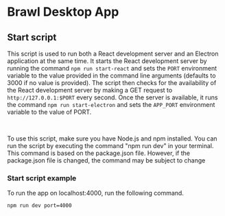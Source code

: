 # Brawl Desktop App


## Start script

This script is used to run both a React development server and an Electron application at the same time. It starts the React development server by running the command `npm run start-react` and sets the `PORT` environment variable to the value provided in the command line arguments (defaults to 3000 if no value is provided). The script then checks for the availability of the React development server by making a GET request to `http://127.0.0.1:$PORT`
every second. Once the server is available, it runs the command `npm run start-electron` and sets the `APP_PORT` environment variable to the value of PORT.

</br>

To use this script, make sure you have Node.js and npm installed. You can run the script by executing the command "npm run dev" in your terminal. This command is based on the package.json file. However, if the package.json file is changed, the command may be subject to change

### **Start script example**

To run the app on localhost:4000, run the following command.

```bash
npm run dev port=4000
```

